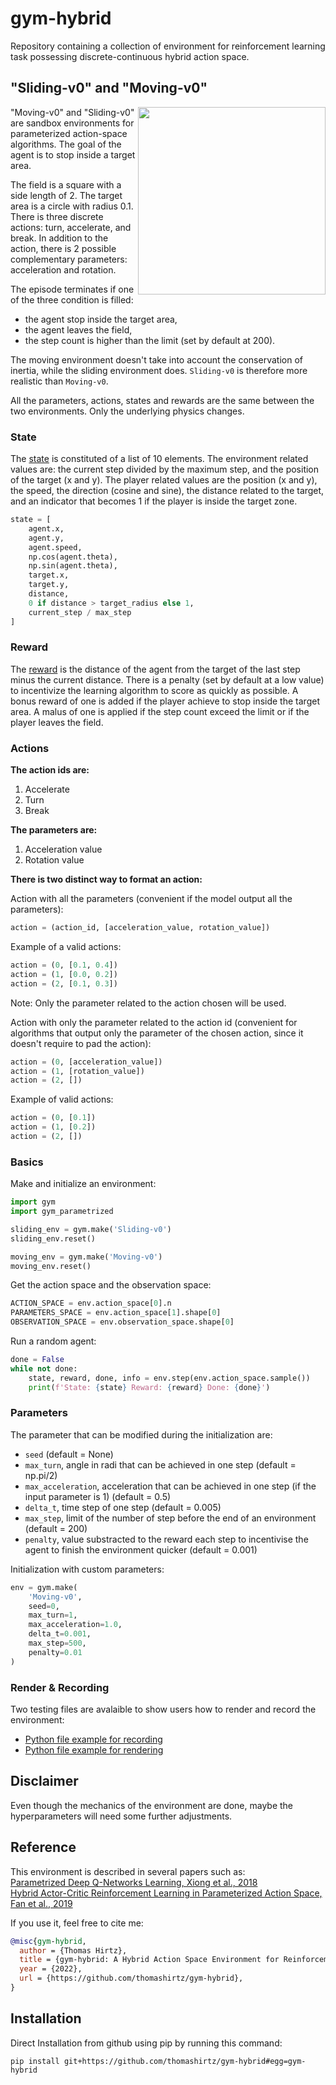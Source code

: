 # gym-hybrid

Repository containing a collection of environment for reinforcement learning task possessing discrete-continuous hybrid action space.

## "Sliding-v0" and "Moving-v0" 

<img align="right" width="300"  src="moving_v0.gif"> 

"Moving-v0" and "Sliding-v0" are sandbox environments for parameterized action-space algorithms. The goal of the agent is to stop inside a target area.   

The field is a square with a side length of 2. The target area is a circle with radius 0.1. There is three discrete actions: turn, accelerate, and break. In addition to the action, there is 2 possible complementary parameters: acceleration and rotation.  

The episode terminates if one of the three condition is filled:  
* the agent stop inside the target area, 
* the agent leaves the field, 
* the step count is higher than the limit (set by default at 200).

The moving environment doesn't take into account the conservation of inertia, while the sliding environment does. `Sliding-v0` is therefore more realistic than `Moving-v0`.

All the parameters, actions, states and rewards are the same between the two environments. Only the underlying physics changes.

### State
The [state](https://github.com/thomashirtz/gym-hybrid/blob/fee4bf5de2dc1dd0d2a5431498124b2c071a2344/gym_hybrid/environments.py#L126) is constituted of a list of 10 elements. The environment related values are: the current step divided by the maximum step, and the position of the target (x and y). The player related values are the position (x and y), the speed, the direction (cosine and sine), the distance related to the target, and an indicator that becomes 1 if the player is inside the target zone.
```python
state = [
    agent.x,
    agent.y,
    agent.speed,
    np.cos(agent.theta),
    np.sin(agent.theta),
    target.x,
    target.y,
    distance,
    0 if distance > target_radius else 1,
    current_step / max_step
]
```

### Reward
The [reward](https://github.com/thomashirtz/gym-hybrid/blob/fee4bf5de2dc1dd0d2a5431498124b2c071a2344/gym_hybrid/environments.py#L141) is the distance of the agent from the target of the last step minus the current distance. There is a penalty (set by default at a low value) to incentivize the learning algorithm to score as quickly as possible. A bonus reward of one is added if the player achieve to stop inside the target area. A malus of one is applied if the step count exceed the limit or if the player leaves the field.

### Actions

**The action ids are:**
1. Accelerate
2. Turn
3. Break

**The parameters are:**
1. Acceleration value
2. Rotation value

**There is two distinct way to format an action:**

Action with all the parameters (convenient if the model output all the parameters): 
```python
action = (action_id, [acceleration_value, rotation_value])
```
Example of a valid actions:
```python
action = (0, [0.1, 0.4])
action = (1, [0.0, 0.2])
action = (2, [0.1, 0.3])
```
Note: Only the parameter related to the action chosen will be used.

Action with only the parameter related to the action id (convenient for algorithms that output only the parameter
of the chosen action, since it doesn't require to pad the action): 
```python
action = (0, [acceleration_value])
action = (1, [rotation_value])
action = (2, [])
```
Example of valid actions:
```python
action = (0, [0.1])
action = (1, [0.2])
action = (2, [])
```
### Basics
Make and initialize an environment:
```python
import gym
import gym_parametrized

sliding_env = gym.make('Sliding-v0')
sliding_env.reset()

moving_env = gym.make('Moving-v0')
moving_env.reset()
```

Get the action space and the observation space:
```python
ACTION_SPACE = env.action_space[0].n
PARAMETERS_SPACE = env.action_space[1].shape[0]
OBSERVATION_SPACE = env.observation_space.shape[0]
```

Run a random agent:
```python
done = False
while not done:
    state, reward, done, info = env.step(env.action_space.sample())
    print(f'State: {state} Reward: {reward} Done: {done}')
```
### Parameters
The parameter that can be modified during the initialization are:
* `seed` (default = None)
* `max_turn`, angle in radi that can be achieved in one step (default = np.pi/2)
* `max_acceleration`, acceleration that can be achieved in one step (if the input parameter is 1) (default = 0.5)
* `delta_t`, time step of one step (default = 0.005)
* `max_step`, limit of the number of step before the end of an environment (default = 200)
* `penalty`, value substracted to the reward each step to incentivise the agent to finish the environment quicker (default = 0.001)

Initialization with custom parameters:
```python
env = gym.make(
    'Moving-v0', 
    seed=0, 
    max_turn=1,
    max_acceleration=1.0, 
    delta_t=0.001, 
    max_step=500, 
    penalty=0.01
)
```

### Render & Recording
Two testing files are avalaible to show users how to render and record the environment:
* [Python file example for recording](tests/moving_record.py)
* [Python file example for rendering](tests/moving_render.py)

## Disclaimer 
Even though the mechanics of the environment are done, maybe the hyperparameters will need some further adjustments.

## Reference
This environment is described in several papers such as:  
[Parametrized Deep Q-Networks Learning, Xiong et al., 2018](https://arxiv.org/pdf/1810.06394.pdf)  
[Hybrid Actor-Critic Reinforcement Learning in Parameterized Action Space, Fan et al., 2019](https://arxiv.org/pdf/1903.01344.pdf)  

If you use it, feel free to cite me:

```bibtex
@misc{gym-hybrid,
  author = {Thomas Hirtz},
  title = {gym-hybrid: A Hybrid Action Space Environment for Reinforcement Learning},
  year = {2022},
  url = {https://github.com/thomashirtz/gym-hybrid},
}
```

## Installation

Direct Installation from github using pip by running this command:
```shell
pip install git+https://github.com/thomashirtz/gym-hybrid#egg=gym-hybrid
```  
